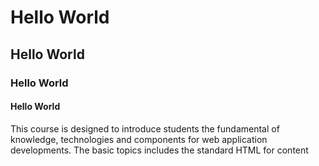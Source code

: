 # Hello World
## Hello World
### Hello World
#### Hello World

This course is designed to introduce students the fundamental of knowledge, technologies and components for web application developments. The basic topics includes the standard HTML for content
